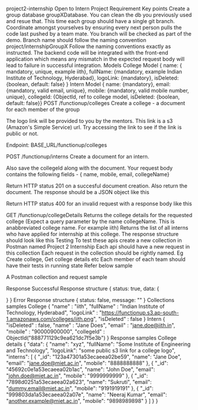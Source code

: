project2-internship
Open to Intern Project Requirement Key points Create a group database groupXDatabase. You can clean the db you previously used and resue that. This time each group should have a single git branch. 
Coordinate amongst yourselves by ensuring every next person pulls the code last pushed by a team mate. You branch will be checked as part of the demo. Branch name should follow the naming convention project/internshipGroupX Follow the naming conventions exactly as instructed. The backend code will be integrated with the front-end application which means any mismatch in the expected request body will lead to failure in successful integration. Models College Model { name: { mandatory, unique, example iith}, fullName: {mandatory, example Indian Institute of Technology, Hyderabad}, logoLink: {mandatory}, isDeleted: {boolean, default: false} } Intern Model { name: {mandatory}, email: {mandatory, valid email, unique}, mobile: {mandatory, valid mobile number, unique}, collegeId: {ObjectId, ref to college model, isDeleted: {boolean, default: false}} POST /functionup/colleges Create a college - a document for each member of the group

The logo link will be provided to you by the mentors. This link is a s3 (Amazon's Simple Service) url. Try accessing the link to see if the link is public or not.

Endpoint: BASE_URL/functionup/colleges

POST /functionup/interns Create a document for an intern.

Also save the collegeId along with the document. Your request body contains the following fields - { name, mobile, email, collegeName}

Return HTTP status 201 on a succesful document creation. Also return the document. The response should be a JSON object like this

Return HTTP status 400 for an invalid request with a response body like this

GET /functionup/collegeDetails Returns the college details for the requested college (Expect a query parameter by the name collegeName. This is anabbreviated college name. For example iith) Returns the list of all interns who have applied for internship at this college. The response structure should look like this Testing To test these apis create a new collection in Postman named Project 2 Internship Each api should have a new request in this collection Each request in the collection should be rightly named. Eg Create college, Get college details etc Each member of each team should have their tests in running state Refer below sample

A Postman collection and request sample

Response Successful Response structure { status: true, data: {

} } Error Response structure { status: false, message: "" } Collections samples College { "name" : "iith", "fullName" : "Indian Institute of Technology, Hyderabad", "logoLink" : "https://functionup.s3.ap-south-1.amazonaws.com/colleges/iith.png", "isDeleted" : false } Intern { "isDeleted" : false, "name" : "Jane Does", "email" : "jane.doe@iith.in", "mobile" : "90000900000", "collegeId" : ObjectId("888771129c9ea621dc7f5e3b") } Response samples College details { "data": { "name": "xyz", "fullName": "Some Institute of Engineering and Technology", "logoLink": "some public s3 link for a college logo", "interns": [ { "_id": "123a47301a53ecaeea02be59", "name": "Jane Doe", "email": "jane.doe@miet.ac.in", "mobile": "8888888888" }, { "_id": "45692c0e1a53ecaeea02b1ac", "name": "John Doe", "email": "john.doe@miet.ac.in", "mobile": "9999999999" }, { "_id": "7898d0251a53ecaeea02a623", "name": "Sukruti", "email": "dummy.email@miet.ac.in", "mobile": "9191919191" }, { "_id": "999803da1a53ecaeea02a07e", "name": "Neeraj Kumar", "email": "another.example@miet.ac.in", "mobile": "9898989898" } ] } }